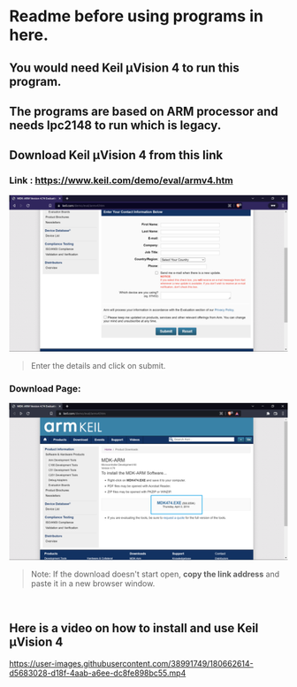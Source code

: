 # Readme before using programs in here.

## You would need Keil µVision 4 to run this program.

## The programs are based on ARM processor and needs lpc2148 to run which is legacy. 

## Download Keil µVision 4 from this link

### Link : https://www.keil.com/demo/eval/armv4.htm
![homepage](../../../assets/microcontroller/homepage.png)

> Enter the details and click on submit.

### Download Page:
![download](../../../assets/microcontroller/download.png)

> Note: If the download doesn't start open, **copy the link address** and paste it in a new browser window.

<br>

## Here is a video on how to install and use Keil µVision 4
https://user-images.githubusercontent.com/38991749/180662614-d5683028-d18f-4aab-a6ee-dc8fe898bc55.mp4

